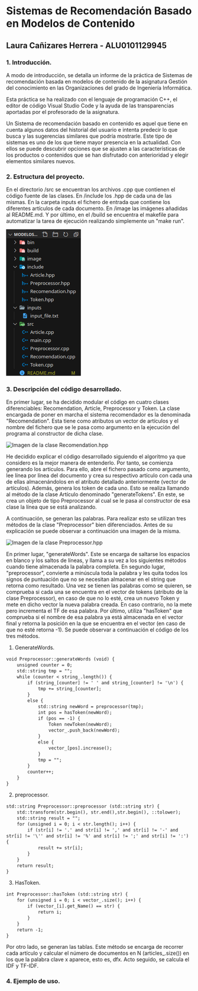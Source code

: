# Sistemas de Recomendación Basado en Modelos de Contenido
## Laura Cañizares Herrera - ALU0101129945

### 1. Introducción.
A modo de introducción, se detalla un informe de la práctica de Sistemas de recomendación basada en modelos de contenido de la asignatura Gestión del conocimiento en las Organizaciones del grado de Ingeniería Informática.

Esta práctica se ha realizado con el lenguaje de programación C++, el editor de código Visual Studio Code y la ayuda de las transparencias aportadas por el profesorado de la asignatura.

Un Sistema de recomendación basado en contenido es aquel que tiene en cuenta algunos datos del historial del usuario e intenta predecir lo que busca y las sugerencias similares que podría mostrarle. Este tipo de sistemas es uno de los que tiene mayor presencia en la actualidad. Con ellos se puede descubrir opciones que se ajusten a las características de los productos o contenidos que se han disfrutado con anterioridad y elegir elementos similares nuevos.

### 2. Estructura del proyecto.
En el directorio /src se encuentran los archivos .cpp que contienen el código fuente de las clases. En /include los .hpp de cada una de las mismas. En la carpeta inputs el fichero de entrada que contiene los diferentes artículos de cada documento. En /image las imágenes añadidas al README.md. Y por último, en el /build se encuentra el makefile para automatizar la tarea de ejecución realizando simplemente un "make run".

![Imagen estructura de directorios](https://github.com/alu0101129945/Recommendation-System-Content/blob/master/image/Screenshot_20211219_174454.png)

### 3. Descripción del código desarrollado.
En primer lugar, se ha decidido modular el código en cuatro clases diferenciables: Recomendation, Article, Preprocessor y Token. La clase encargada de poner en marcha el sistema recomendador es la denominada "Recomendation". Esta tiene como atributos un vector de artículos y el nombre del fichero que se le pasa como argumento en la ejecución del programa al constructor de dicha clase. 

![Imagen de la clase Recomendation.hpp]()

He decidido explicar el código desarrollado siguiendo el algoritmo ya que considero es la mejor manera de entenderlo. Por tanto, se comienza generando los artículos. Para ello, abre el fichero pasado como argumento, lee línea por línea del documento y crea su respectivo artículo con cada una de ellas almacenándolos en el atributo detallado anteriormente (vector de artículos). Además, genera los token de cada uno. Esto se realiza llamando al método de la clase Artículo denominado "generateTokens". En este, se crea un objeto de tipo Preprocessor al cual se le pasa al constructor de esa clase la línea que se está analizando. 

A continuación, se generan las palabras. Para realizar esto se utilizan tres métodos de la clase "Preprocessor" bien diferenciados. Antes de su explicación se puede observar a continuación una imagen de la misma.

![Imagen de la clase Preprocessor.hpp]()

En primer lugar, "generateWords". Este se encarga de saltarse los espacios en blanco y los saltos de líneas, y llama a su vez a los siguientes métodos cuando tiene almacenada la palabra completa. En segundo lugar, "preprocessor", convierte a minúscula toda la palabra y les quita todos los signos de puntuación que no se necesitan almacenar en el string que retorna como resultado. Una vez se tienen las palabras como se quieren, se comprueba si cada una se encuentra en el vector de tokens (atributo de la clase Preprocessor), en caso de que no lo esté, crea un nuevo Token y mete en dicho vector la nueva palabra creada. En caso contrario, no la mete pero incrementa el TF de esa palabra. Por último, utiliza "hasToken" que comprueba si el nombre de esa palabra ya está almacenada en el vector final y retorna la posición en la que se encuentra en el vector (en caso de que no esté retorna -1). Se puede observar a continuación el código de los tres métodos. 

1. GenerateWords.
~~~
void Preprocessor::generateWords (void) {
	unsigned counter = 0;
	std::string tmp = "";
	while (counter < string_.length()) {
		if (string_[counter] != ' ' and string_[counter] != '\n') {
			tmp += string_[counter];
		}
		else {
			std::string newWord = preprocessor(tmp);	
			int pos = hasToken(newWord);
			if (pos == -1) {
				Token newToken(newWord);
				vector_.push_back(newWord);
			}
			else {
				vector_[pos].increase();
			}
			tmp = "";
		}
		counter++;
	}
}
~~~

2. preprocessor.
~~~
std::string Preprocessor::preprocessor (std::string str) {
	std::transform(str.begin(), str.end(),str.begin(), ::tolower);
	std::string result = "";
	for (unsigned i = 0; i < str.length(); i++) {
		if (str[i] != '.' and str[i] != ',' and str[i] != '-' and str[i] != '\'' and str[i] != '%' and str[i] != ';' and str[i] != ':') {
			result += str[i];
		}
	}
	return result;
}
~~~

3. HasToken.
~~~
int Preprocessor::hasToken (std::string str) {
	for (unsigned i = 0; i < vector_.size(); i++) {
		if (vector_[i].get_Name() == str) {
			return i;
		}
	}
	return -1;
}
~~~

Por otro lado, se generan las tablas. Este método se encarga de recorrer cada artículo y calcular el número de documentos en N (articles_.size()) en los que la palabra clave x aparece, esto es, dfx. Acto seguido, se calcula el IDF y TF-IDF.  

### 4. Ejemplo de uso. 